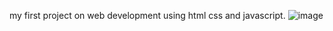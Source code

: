 my first  project on web development using html css and javascript.
![image](https://github.com/user-attachments/assets/1b12946c-08b3-45af-bc07-be89fe838956)

